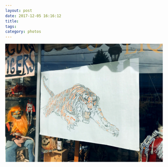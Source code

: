 ```yaml
---
layout: post
date: 2017-12-05 16:16:12
title: 
tags:
category: photos
---
```


![title](/assets/photoblog/go-tigers.jpg)